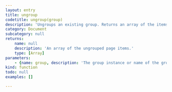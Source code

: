 ```yaml
---
layout: entry
title: ungroup
codetitle: ungroup(group)
description: 'Ungroups an existing group. Returns an array of the items that were within the group before ungroup() was called.'
category: Document
subcategory: null
returns:
    name: null
    description: 'An array of the ungrouped page items.'
    type: [Array]
parameters:
    - {name: group, description: 'The group instance or name of the group to ungroup.', optional: false, type: [Group, String]}
kind: function
todo: null
examples: []

---
```


